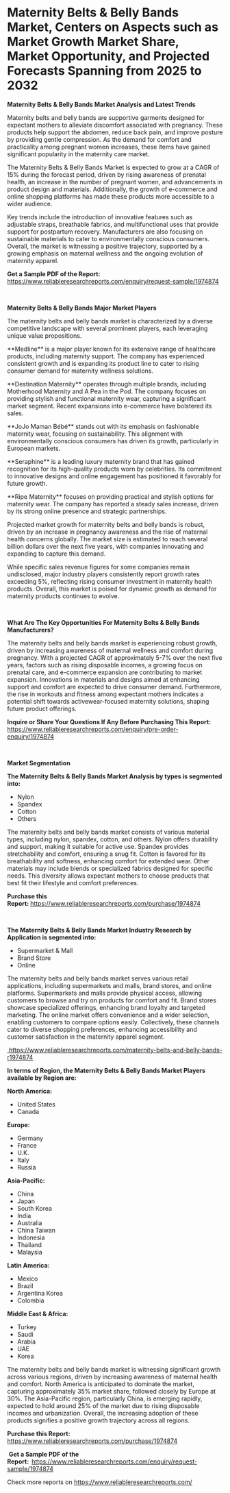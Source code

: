 <p><h1>Maternity Belts & Belly Bands Market, Centers on Aspects such as Market Growth Market Share, Market Opportunity, and Projected Forecasts Spanning from 2025 to 2032</h1></p><p><strong>Maternity Belts & Belly Bands Market Analysis and Latest Trends</strong></p>
<p><p>Maternity belts and belly bands are supportive garments designed for expectant mothers to alleviate discomfort associated with pregnancy. These products help support the abdomen, reduce back pain, and improve posture by providing gentle compression. As the demand for comfort and practicality among pregnant women increases, these items have gained significant popularity in the maternity care market.</p><p>The Maternity Belts & Belly Bands Market is expected to grow at a CAGR of 15% during the forecast period, driven by rising awareness of prenatal health, an increase in the number of pregnant women, and advancements in product design and materials. Additionally, the growth of e-commerce and online shopping platforms has made these products more accessible to a wider audience.</p><p>Key trends include the introduction of innovative features such as adjustable straps, breathable fabrics, and multifunctional uses that provide support for postpartum recovery. Manufacturers are also focusing on sustainable materials to cater to environmentally conscious consumers. Overall, the market is witnessing a positive trajectory, supported by a growing emphasis on maternal wellness and the ongoing evolution of maternity apparel.</p></p>
<p><strong>Get a Sample PDF of the Report:&nbsp;</strong> <a href="https://www.reliableresearchreports.com/enquiry/request-sample/1974874?utm_campaign=2146&utm_medium=2&utm_source=Github&utm_content=ia&utm_term=10022025&utm_id=maternity-belts-belly-bands">https://www.reliableresearchreports.com/enquiry/request-sample/1974874</a></p>
<p>&nbsp;</p>
<p><strong>Maternity Belts & Belly Bands Major Market Players</strong></p>
<p><p>The maternity belts and belly bands market is characterized by a diverse competitive landscape with several prominent players, each leveraging unique value propositions. </p><p>**Medline** is a major player known for its extensive range of healthcare products, including maternity support. The company has experienced consistent growth and is expanding its product line to cater to rising consumer demand for maternity wellness solutions.</p><p>**Destination Maternity** operates through multiple brands, including Motherhood Maternity and A Pea in the Pod. The company focuses on providing stylish and functional maternity wear, capturing a significant market segment. Recent expansions into e-commerce have bolstered its sales.</p><p>**JoJo Maman Bébé** stands out with its emphasis on fashionable maternity wear, focusing on sustainability. This alignment with environmentally conscious consumers has driven its growth, particularly in European markets.</p><p>**Seraphine** is a leading luxury maternity brand that has gained recognition for its high-quality products worn by celebrities. Its commitment to innovative designs and online engagement has positioned it favorably for future growth.</p><p>**Ripe Maternity** focuses on providing practical and stylish options for maternity wear. The company has reported a steady sales increase, driven by its strong online presence and strategic partnerships.</p><p>Projected market growth for maternity belts and belly bands is robust, driven by an increase in pregnancy awareness and the rise of maternal health concerns globally. The market size is estimated to reach several billion dollars over the next five years, with companies innovating and expanding to capture this demand.</p><p>While specific sales revenue figures for some companies remain undisclosed, major industry players consistently report growth rates exceeding 5%, reflecting rising consumer investment in maternity health products. Overall, this market is poised for dynamic growth as demand for maternity products continues to evolve.</p></p>
<p>&nbsp;</p>
<p><strong>What Are The Key Opportunities For Maternity Belts & Belly Bands Manufacturers?</strong></p>
<p><p>The maternity belts and belly bands market is experiencing robust growth, driven by increasing awareness of maternal wellness and comfort during pregnancy. With a projected CAGR of approximately 5-7% over the next five years, factors such as rising disposable incomes, a growing focus on prenatal care, and e-commerce expansion are contributing to market expansion. Innovations in materials and designs aimed at enhancing support and comfort are expected to drive consumer demand. Furthermore, the rise in workouts and fitness among expectant mothers indicates a potential shift towards activewear-focused maternity solutions, shaping future product offerings.</p></p>
<p><strong>Inquire or Share Your Questions If Any Before Purchasing This Report:</strong> <a href="https://www.reliableresearchreports.com/enquiry/pre-order-enquiry/1974874?utm_campaign=2146&utm_medium=2&utm_source=Github&utm_content=ia&utm_term=10022025&utm_id=maternity-belts-belly-bands">https://www.reliableresearchreports.com/enquiry/pre-order-enquiry/1974874</a></p>
<p>&nbsp;</p>
<p><strong>Market Segmentation</strong></p>
<p><strong>The Maternity Belts & Belly Bands Market Analysis by types is segmented into:</strong></p>
<p><ul><li>Nylon</li><li>Spandex</li><li>Cotton</li><li>Others</li></ul></p>
<p><p>The maternity belts and belly bands market consists of various material types, including nylon, spandex, cotton, and others. Nylon offers durability and support, making it suitable for active use. Spandex provides stretchability and comfort, ensuring a snug fit. Cotton is favored for its breathability and softness, enhancing comfort for extended wear. Other materials may include blends or specialized fabrics designed for specific needs. This diversity allows expectant mothers to choose products that best fit their lifestyle and comfort preferences.</p></p>
<p><strong>Purchase this Report:&nbsp;</strong><a href="https://www.reliableresearchreports.com/purchase/1974874?utm_campaign=2146&utm_medium=2&utm_source=Github&utm_content=ia&utm_term=10022025&utm_id=maternity-belts-belly-bands">https://www.reliableresearchreports.com/purchase/1974874</a></p>
<p>&nbsp;</p>
<p><strong>The Maternity Belts & Belly Bands Market Industry Research by Application is segmented into:</strong></p>
<p><ul><li>Supermarket & Mall</li><li>Brand Store</li><li>Online</li></ul></p>
<p><p>The maternity belts and belly bands market serves various retail applications, including supermarkets and malls, brand stores, and online platforms. Supermarkets and malls provide physical access, allowing customers to browse and try on products for comfort and fit. Brand stores showcase specialized offerings, enhancing brand loyalty and targeted marketing. The online market offers convenience and a wider selection, enabling customers to compare options easily. Collectively, these channels cater to diverse shopping preferences, enhancing accessibility and customer satisfaction in the maternity apparel segment.</p></p>
<p><a href="https://www.reliableresearchreports.com/maternity-belts-and-belly-bands-r1974874?utm_campaign=2146&utm_medium=2&utm_source=Github&utm_content=ia&utm_term=10022025&utm_id=maternity-belts-belly-bands">&nbsp;https://www.reliableresearchreports.com/maternity-belts-and-belly-bands-r1974874</a></p>
<p><strong>In terms of Region, the Maternity Belts & Belly Bands Market Players available by Region are:</strong></p>
<p>
    <p> <strong> North America: </strong>
        <ul>
            <li>United States</li>
            <li>Canada</li>
        </ul>
        </p> 
    <p> <strong> Europe: </strong>
        <ul>
            <li>Germany</li>
            <li>France</li>
            <li>U.K.</li>
            <li>Italy</li>
            <li>Russia</li>
        </ul>
        </p> 
    <p> <strong> Asia-Pacific: </strong>
        <ul>
            <li>China</li>
            <li>Japan</li>
            <li>South Korea</li>
            <li>India</li>
            <li>Australia</li>
            <li>China Taiwan</li>
            <li>Indonesia</li>
            <li>Thailand</li>
            <li>Malaysia</li>
        </ul>
        </p> 
    <p> <strong> Latin America: </strong>
        <ul>
            <li>Mexico</li>
            <li>Brazil</li>
            <li>Argentina Korea</li>
            <li>Colombia</li>
        </ul>
        </p> 
    <p> <strong> Middle East & Africa: </strong>
        <ul>
            <li>Turkey</li>
            <li>Saudi</li>
            <li>Arabia</li>
            <li>UAE</li>
            <li>Korea</li>
        </ul>
    </p>
    </p>
<p><p>The maternity belts and belly bands market is witnessing significant growth across various regions, driven by increasing awareness of maternal health and comfort. North America is anticipated to dominate the market, capturing approximately 35% market share, followed closely by Europe at 30%. The Asia-Pacific region, particularly China, is emerging rapidly, expected to hold around 25% of the market due to rising disposable incomes and urbanization. Overall, the increasing adoption of these products signifies a positive growth trajectory across all regions.</p></p>
<p><strong>Purchase this Report: </strong><a href="https://www.reliableresearchreports.com/purchase/1974874?utm_campaign=2146&utm_medium=2&utm_source=Github&utm_content=ia&utm_term=10022025&utm_id=maternity-belts-belly-bands">https://www.reliableresearchreports.com/purchase/1974874</a></p>
<p>&nbsp;<strong>Get a Sample PDF of the Report:&nbsp;&nbsp;</strong><a href="https://www.reliableresearchreports.com/enquiry/request-sample/1974874?utm_campaign=2146&utm_medium=2&utm_source=Github&utm_content=ia&utm_term=10022025&utm_id=maternity-belts-belly-bands">https://www.reliableresearchreports.com/enquiry/request-sample/1974874</a></p>
<p><strong></strong></p>
<p>Check more reports on <a href="https://www.reliableresearchreports.com/?utm_campaign=2146&utm_medium=2&utm_source=Github&utm_content=ia&utm_term=10022025&utm_id=maternity-belts-belly-bands">https://www.reliableresearchreports.com/</a></p>